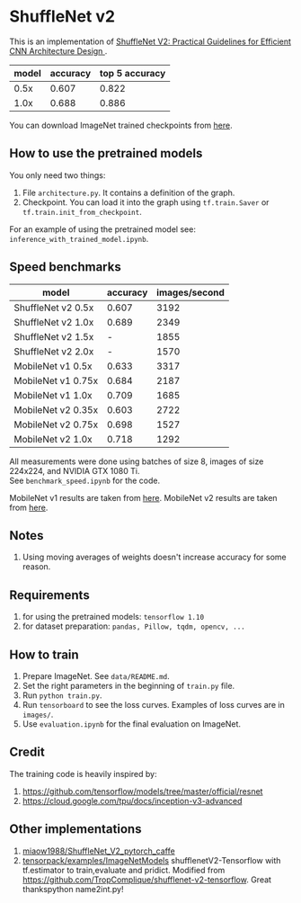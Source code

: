 # ShuffleNet v2
This is an implementation of [ShuffleNet V2: Practical Guidelines for Efficient CNN Architecture Design
](https://arxiv.org/abs/1807.11164).

| model | accuracy | top 5 accuracy |
| --- | --- | --- |
| 0.5x | 0.607 | 0.822 |
| 1.0x | 0.688 | 0.886 |

You can download ImageNet trained checkpoints from [here](https://drive.google.com/drive/folders/1KGIdE8SmR-Af9zheuQ68EhD0ck4h4riH?usp=sharing).

## How to use the pretrained models
You only need two things:
1. File `architecture.py`. It contains a definition of the graph.
2. Checkpoint. You can load it into the graph using `tf.train.Saver` or `tf.train.init_from_checkpoint`.

For an example of using the pretrained model see: `inference_with_trained_model.ipynb`.

## Speed benchmarks

| model | accuracy | images/second |
| --- | --- | --- |
| ShuffleNet v2 0.5x | 0.607 | 3192 |
| ShuffleNet v2 1.0x | 0.689 | 2349 |
| ShuffleNet v2 1.5x | - | 1855 |
| ShuffleNet v2 2.0x | - | 1570 |
| MobileNet v1 0.5x | 0.633 | 3317 |
| MobileNet v1 0.75x | 0.684 | 2187 |
| MobileNet v1 1.0x | 0.709 | 1685 |
| MobileNet v2 0.35x | 0.603 | 2722 |
| MobileNet v2 0.75x | 0.698 | 1527 |
| MobileNet v2 1.0x | 0.718 | 1292 |

All measurements were done using batches of size 8, images of size 224x224, and NVIDIA GTX 1080 Ti.  
See `benchmark_speed.ipynb` for the code.

MobileNet v1 results are taken from [here](https://github.com/tensorflow/models/blob/master/research/slim/nets/mobilenet_v1.md). MobileNet v2 results are taken from [here](https://github.com/tensorflow/models/tree/master/research/slim/nets/mobilenet).

## Notes
1. Using moving averages of weights doesn't increase accuracy for some reason.

## Requirements
1. for using the pretrained models: `tensorflow 1.10`
2. for dataset preparation: `pandas, Pillow, tqdm, opencv, ...`

## How to train
1. Prepare ImageNet. See `data/README.md`.
2. Set the right parameters in the beginning of `train.py` file.
3. Run `python train.py`.
4. Run `tensorboard` to see the loss curves. Examples of loss curves are in `images/`.
5. Use `evaluation.ipynb` for the final evaluation on ImageNet.

## Credit
The training code is heavily inspired by:  
1. https://github.com/tensorflow/models/tree/master/official/resnet
2. https://cloud.google.com/tpu/docs/inception-v3-advanced

## Other implementations
1. [miaow1988/ShuffleNet_V2_pytorch_caffe](https://github.com/miaow1988/ShuffleNet_V2_pytorch_caffe)
2. [tensorpack/examples/ImageNetModels](https://github.com/tensorpack/tensorpack/tree/master/examples/ImageNetModels#shufflenet)
shufflenetV2-Tensorflow with tf.estimator to train,evaluate and pridict. Modified from https://github.com/TropComplique/shufflenet-v2-tensorflow. Great thankspython name2int.py!
